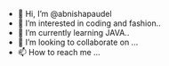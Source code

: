 - 👋 Hi, I’m @abnishapaudel
- 👀 I’m interested in coding and fashion..
- 🌱 I’m currently learning JAVA..
- 💞️ I’m looking to collaborate on ...
- 📫 How to reach me ...

<!---
abnishapaudel/abnishapaudel is a ✨ special ✨ repository because its `README.md` (this file) appears on your GitHub profile.
You can click the Preview link to take a look at your changes.
--->
